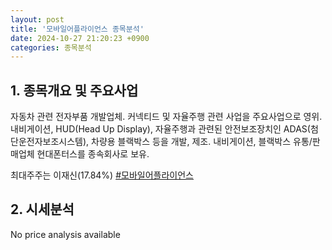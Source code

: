 ```yaml
---
layout: post
title: '모바일어플라이언스 종목분석'
date: 2024-10-27 21:20:23 +0900
categories: 종목분석
---
```


## 1. 종목개요 및 주요사업

자동차 관련 전자부품 개발업체. 커넥티드 및 자율주행 관련 사업을 주요사업으로 영위. 내비게이션, HUD(Head Up Display), 자율주행과 관련된 안전보조장치인 ADAS(첨단운전자보조시스템), 차량용 블랙박스 등을 개발, 제조. 내비게이션, 블랙박스 유통/판매업체 현대폰터스를 종속회사로 보유. 

최대주주는 이재신(17.84%)
[#모바일어플라이언스](#)

## 2. 시세분석

No price analysis available

